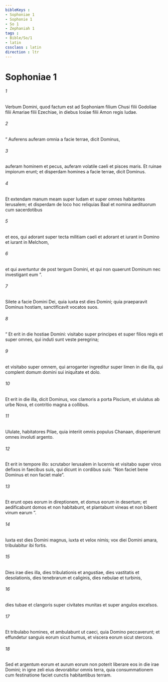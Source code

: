 ```yaml
---
bibleKeys : 
- Sophoniae 1
- Sophonie 1
- So 1
- Zephaniah 1
tags : 
- Bible/So/1
- latin
cssclass : latin
direction : ltr
---
```


# Sophoniae 1

###### 1
Verbum Domini, quod factum est ad Sophoniam filium Chusi filii Godoliae filii Amariae filii Ezechiae, in diebus Iosiae filii Amon regis Iudae.
###### 2
“ Auferens auferam omnia a facie terrae, dicit Dominus,
###### 3
auferam hominem et pecus, auferam volatile caeli et pisces maris. Et ruinae impiorum erunt; et disperdam homines a facie terrae, dicit Dominus.
###### 4
Et extendam manum meam super Iudam et super omnes habitantes Ierusalem; et disperdam de loco hoc reliquias Baal et nomina aedituorum cum sacerdotibus
###### 5
et eos, qui adorant super tecta militiam caeli et adorant et iurant in Domino et iurant in Melchom,
###### 6
et qui avertuntur de post tergum Domini, et qui non quaerunt Dominum nec investigant eum ”.
###### 7
Silete a facie Domini Dei, quia iuxta est dies Domini; quia praeparavit Dominus hostiam, sanctificavit vocatos suos.
###### 8
“ Et erit in die hostiae Domini: visitabo super principes et super filios regis et super omnes, qui induti sunt veste peregrina;
###### 9
et visitabo super omnem, qui arroganter ingreditur super limen in die illa, qui complent domum domini sui iniquitate et dolo.
###### 10
Et erit in die illa, dicit Dominus, vox clamoris a porta Piscium, et ululatus ab urbe Nova, et contritio magna a collibus.
###### 11
Ululate, habitatores Pilae, quia interiit omnis populus Chanaan, disperierunt omnes involuti argento.
###### 12
Et erit in tempore illo: scrutabor Ierusalem in lucernis et visitabo super viros defixos in faecibus suis, qui dicunt in cordibus suis: “Non faciet bene Dominus et non faciet male”.
###### 13
Et erunt opes eorum in direptionem, et domus eorum in desertum; et aedificabunt domos et non habitabunt, et plantabunt vineas et non bibent vinum earum ”.
###### 14
Iuxta est dies Domini magnus, iuxta et velox nimis; vox diei Domini amara, tribulabitur ibi fortis.
###### 15
Dies irae dies illa, dies tribulationis et angustiae, dies vastitatis et desolationis, dies tenebrarum et caliginis, dies nebulae et turbinis,
###### 16
dies tubae et clangoris super civitates munitas et super angulos excelsos.
###### 17
Et tribulabo homines, et ambulabunt ut caeci, quia Domino peccaverunt; et effundetur sanguis eorum sicut humus, et viscera eorum sicut stercora.
###### 18
Sed et argentum eorum et aurum eorum non poterit liberare eos in die irae Domini; in igne zeli eius devorabitur omnis terra, quia consummationem cum festinatione faciet cunctis habitantibus terram.
